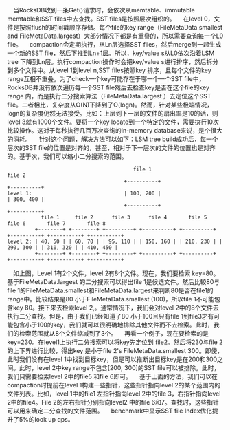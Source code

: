 &ensp;&ensp;当RocksDB收到一条Get()请求时，会依次从memtable、immutable memtable和SST files中去查找。SST files是按照层次组织的。
&ensp;&ensp;在level 0，文件是按照flush的时间戳顺序存储。每个file的key range（FileMetaData.smallest and FileMetaData.largest）大部分情况下都是有重叠的，所以需要查询每一个L0 file。
&ensp;&ensp;compaction会定期执行，从Ln层选择SST files，然后merge到一起生成一个新的SST file，然后下推到Ln+1层。所以，key/value s从L0依次沿着LSM tree 下降到Ln层。执行compaction操作时会把key/value s进行排序，然后拆分到多个文件中。从level 1到level n,SST files按照key 排序，且每个文件的key range互相不重叠。为了check一个key可能存在于哪一个一个SST file中，RocksDB并没有依次遍历每一个SST file然后去检查key是否在这个file的key range 内，而是执行二分搜索算法（FileMetaData.largest ）去定位这个SST file。二者相比，复杂度从O(N)下降到了O(logn)。然而，针对某些极端情况，logn的复杂度仍然无法接受。比如：上层到下一层的文件的扇出率是10的话，则level 3就有1000个文件。要将一个key locate到一个特定的文件，需要执行10次比较操作。这对于每秒执行几百万次查询的in-memory database来说，是个很大的消耗。
&ensp;&ensp;针对这个问题，解决方法可以如下：LSM tree build成功后，每一个层次的SST file的位置是对齐的，甚至，相对于下一层次的文件的位置也是对齐的。基于次，我们可以缩小二分搜索的范围。
```
                                         file 1                                          file 2
                                      +----------+                                    +----------+
level 1:                              | 100, 200 |                                    | 300, 400 |
                                      +----------+                                    +----------+
           file 1     file 2      file 3      file 4       file 5       file 6       file 7       file 8
         +--------+ +--------+ +---------+ +----------+ +----------+ +----------+ +----------+ +----------+
level 2: | 40, 50 | | 60, 70 | | 95, 110 | | 150, 160 | | 210, 230 | | 290, 300 | | 310, 320 | | 410, 450 |
         +--------+ +--------+ +---------+ +----------+ +----------+ +----------+ +----------+ +----------+ 
```
&ensp;&ensp;如上图，Level 1有2个文件，level 2有8个文件。现在，我们要检索 key=80。基于FileMetaData.largest 的二分搜索可以得出file 1是候选文件。然后比较80与file 1的FileMetaData.smallest和FileMetaData.largest来判断80是否在file1的range中。比较结果是80 小于FileMetaData.smallest (100)，所以file 1不可能包含key 80。接下来去检索level 2,。通常情况下，我们会对level 2中的8个文件去执行二分查找。但是，由于我们已经知道了80 小于100且只有file 1到file3才有可能包含小于100的key，我们就可以很明确地排除其他文件而不去检索。此时，我们的检索范围就从8个文件缩减到了3个。
&ensp;&ensp;再看一个例子，现在要检索的是key=230。在level1上执行二分搜索可以将key先定位到 file2。然后将230与file 2的上下界进行比较，得出key 是小于file 2's FileMetaData.smallest 300。即使，此时我们没有在level 1中找到目标key，但是可以推断出目标key是在200和300之间。此时，level 2中key range不包含[200, 300]的SST file可以被排除。此时，我们只需要检索level 2中的file5 和file 6即可。
&ensp;&ensp;基于上面的方法，我们可以在compaction时提前在level 1构建一些指针，这些指针指向level 2的某个范围内的文件列表。比如，level 1中的file1 左指针指向level 2中的file 3，右指针指向level 2中的file4。File 2的左右指针分别指向level2 中的file 6和7。查找时，这些指针可以用来确定二分查找的文件范围。
&ensp;&ensp;benchmark中显示SST file Index优化提升了5%的look up qps。
